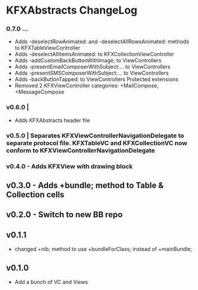 

# KFXAbstracts ChangeLog #

### 0.7.0 ...
- Adds -deselectRowAnimated: and -deselectAllRowsAnimated: methods to KFXTableViewController
- Adds -deselectAllItemsAnimated: to KFXCollectionViewController
- Adds -addCustomBackButtonWithImage; to ViewControllers
- Adds -presentEmailComposerWithSubject:...  to ViewControllers
- Adds -presentSMSComposerWithSubject:...  to ViewControllers
- Adds -backButtonTapped: to ViewControllers Protected extensions
- Removed 2 KFXViewController categories: +MailCompose, +MessageCompose

### v0.6.0 |
- Adds KFXAbstracts header file

### v0.5.0 | Separates KFXViewControllerNavigationDelegate to separate protocol file. KFXTableVC and KFXCollectionVC now conform to KFXViewControllerNavigationDelegate

### v0.4.0 - Adds KFXView with drawing block

## v0.3.0 - Adds +bundle; method to Table & Collection cells

## v0.2.0 - Switch to new BB repo

## v0.1.1
- changed +nib; method to use +bundleForClass; instead of +mainBundle; 

## v0.1.0
- Add a bunch of VC and Views








# 

